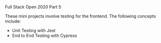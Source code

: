 Full Stack Open 2020 Part 5

These mini projects involve testing for the frontend. The following concepts include:

<ul>
<li>Unit Testing with Jest</li>
<li>End to End Testing with Cypress</li>
</ul>
